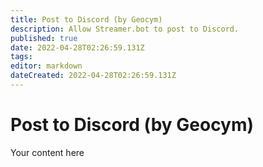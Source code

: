 ```yaml
---
title: Post to Discord (by Geocym)
description: Allow Streamer.bot to post to Discord.
published: true
date: 2022-04-28T02:26:59.131Z
tags: 
editor: markdown
dateCreated: 2022-04-28T02:26:59.131Z
---
```


# Post to Discord (by Geocym)
Your content here